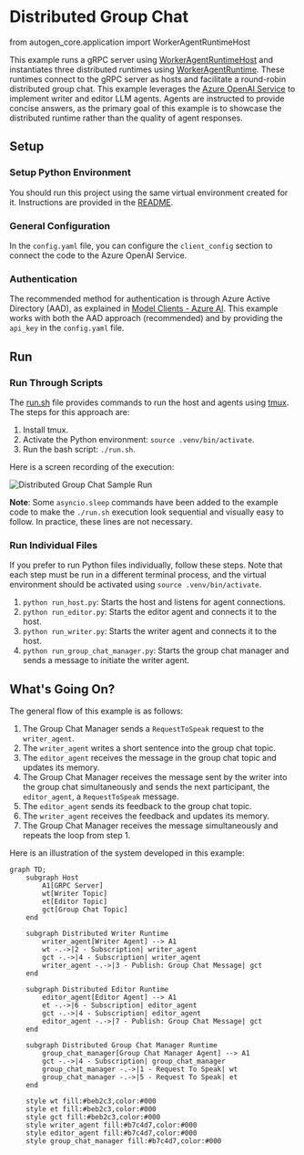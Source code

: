 # Distributed Group Chat

from autogen_core.application import WorkerAgentRuntimeHost

This example runs a gRPC server using [WorkerAgentRuntimeHost](../../src/autogen_core/application/_worker_runtime_host.py) and instantiates three distributed runtimes using [WorkerAgentRuntime](../../src/autogen_core/application/_worker_runtime.py). These runtimes connect to the gRPC server as hosts and facilitate a round-robin distributed group chat. This example leverages the [Azure OpenAI Service](https://azure.microsoft.com/en-us/products/ai-services/openai-service) to implement writer and editor LLM agents. Agents are instructed to provide concise answers, as the primary goal of this example is to showcase the distributed runtime rather than the quality of agent responses.

## Setup

### Setup Python Environment

You should run this project using the same virtual environment created for it. Instructions are provided in the [README](../../../../../../../../README.md).

### General Configuration

In the `config.yaml` file, you can configure the `client_config` section to connect the code to the Azure OpenAI Service.

### Authentication

The recommended method for authentication is through Azure Active Directory (AAD), as explained in [Model Clients - Azure AI](https://microsoft.github.io/autogen/dev/user-guide/core-user-guide/framework/model-clients.html#azure-openai). This example works with both the AAD approach (recommended) and by providing the `api_key` in the `config.yaml` file.

## Run

### Run Through Scripts

The [run.sh](./run.sh) file provides commands to run the host and agents using [tmux](https://github.com/tmux/tmux/wiki). The steps for this approach are:

1. Install tmux.
2. Activate the Python environment: `source .venv/bin/activate`.
3. Run the bash script: `./run.sh`.

Here is a screen recording of the execution:

![Distributed Group Chat Sample Run](./distributed_group_chat.gif)

**Note**: Some `asyncio.sleep` commands have been added to the example code to make the `./run.sh` execution look sequential and visually easy to follow. In practice, these lines are not necessary.

### Run Individual Files

If you prefer to run Python files individually, follow these steps. Note that each step must be run in a different terminal process, and the virtual environment should be activated using `source .venv/bin/activate`.

1. `python run_host.py`: Starts the host and listens for agent connections.
2. `python run_editor.py`: Starts the editor agent and connects it to the host.
3. `python run_writer.py`: Starts the writer agent and connects it to the host.
4. `python run_group_chat_manager.py`: Starts the group chat manager and sends a message to initiate the writer agent.

## What's Going On?

The general flow of this example is as follows:

1. The Group Chat Manager sends a `RequestToSpeak` request to the `writer_agent`.
2. The `writer_agent` writes a short sentence into the group chat topic.
3. The `editor_agent` receives the message in the group chat topic and updates its memory.
4. The Group Chat Manager receives the message sent by the writer into the group chat simultaneously and sends the next participant, the `editor_agent`, a `RequestToSpeak` message.
5. The `editor_agent` sends its feedback to the group chat topic.
6. The `writer_agent` receives the feedback and updates its memory.
7. The Group Chat Manager receives the message simultaneously and repeats the loop from step 1.

Here is an illustration of the system developed in this example:

```mermaid
graph TD;
    subgraph Host
        A1[GRPC Server]
        wt[Writer Topic]
        et[Editor Topic]
        gct[Group Chat Topic]
    end

    subgraph Distributed Writer Runtime
        writer_agent[Writer Agent] --> A1
        wt -.->|2 - Subscription| writer_agent
        gct -.->|4 - Subscription| writer_agent
        writer_agent -.->|3 - Publish: Group Chat Message| gct
    end

    subgraph Distributed Editor Runtime
        editor_agent[Editor Agent] --> A1
        et -.->|6 - Subscription| editor_agent
        gct -.->|4 - Subscription| editor_agent
        editor_agent -.->|7 - Publish: Group Chat Message| gct
    end

    subgraph Distributed Group Chat Manager Runtime
        group_chat_manager[Group Chat Manager Agent] --> A1
        gct -.->|4 - Subscription| group_chat_manager
        group_chat_manager -.->|1 - Request To Speak| wt
        group_chat_manager -.->|5 - Request To Speak| et
    end

    style wt fill:#beb2c3,color:#000
    style et fill:#beb2c3,color:#000
    style gct fill:#beb2c3,color:#000
    style writer_agent fill:#b7c4d7,color:#000
    style editor_agent fill:#b7c4d7,color:#000
    style group_chat_manager fill:#b7c4d7,color:#000
```
